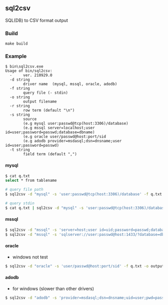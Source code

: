 
## sql2csv
SQL(DB) to CSV format output

### Build 

```
make build
```

### Example 

```
$ bin\sql2csv.exe
Usage of bin/sql2csv:
  -     ver. 210929.0
  -d string
        driver name  (mysql, mssql, oracle, adodb)
  -f string
        query file (- stdin)
  -o string
        output filename
  -r string
        row term (default "\n")
  -s string
        source
        (e.g mysql user:passwd@tcp(host:3306)/database)
        (e.g mssql server=localhost;user id=user;password=passwd;database=dbname)
        (e.g oracle user/passwd@host:port/sid
        (e.g adodb provider=msdasql;dsn=dnsname;user id=user;password=passwd)
  -t string
        field term (default ",")
```

#### mysql
```sh
$ cat q.txt 
select * from tablename

# query file path 
$ sql2csv -d "mysql" -s 'user:passwd@tcp(host:3306)/database' -f q.txt -o output.txt

# query stdin
$ cat q.txt | sql2csv -d "mysql" -s 'user:passwd@tcp(host:3306)/database' -o output.txt
```

#### mssql 

```sh
$ sql2csv -d "mssql" -s 'server=host;user id=uid;password=passwd;database=dbname' -f q.txt -o output.txt
$ sql2csv -d "mssql" -s 'sqlserver://user:passwd@host:1433/?database=dbname' -f q.txt -o output.txt
```

#### oracle 
- windows not test

```sh
$ sql2csv -d "oracle" -s 'user/passwd@host:port/sid' -f q.txt -o output.txt
```

#### adodb 
- for windows (slower than other drivers)
  
```sh
$ sql2csv -d "adodb" -s 'provider=msdasql;dsn=dnsname;uid=user;pwd=passwd' -f q.txt -o output.txt
```

